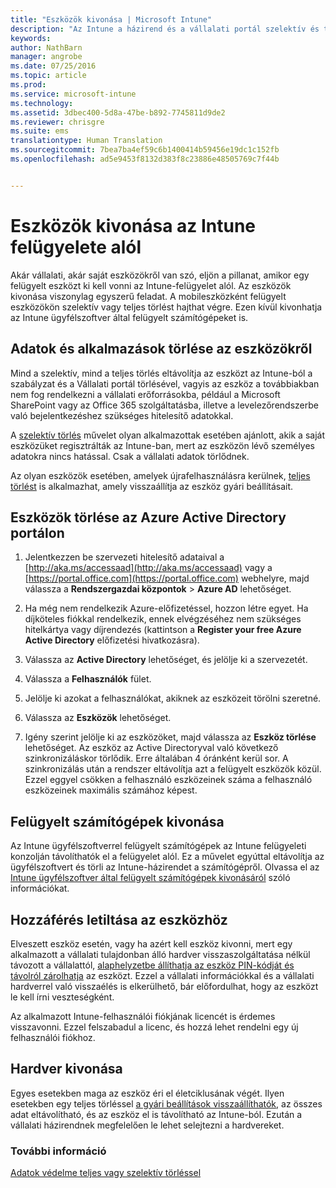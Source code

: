 ```yaml
---
title: "Eszközök kivonása | Microsoft Intune"
description: "Az Intune a házirend és a vállalati portál szelektív és teljes törlését is támogatja az eszközök az Intune-kezelésből való eltávolításához."
keywords: 
author: NathBarn
manager: angrobe
ms.date: 07/25/2016
ms.topic: article
ms.prod: 
ms.service: microsoft-intune
ms.technology: 
ms.assetid: 3dbec400-5d8a-47be-b892-7745811d9de2
ms.reviewer: chrisgre
ms.suite: ems
translationtype: Human Translation
ms.sourcegitcommit: 7bea7ba4ef59c6b1400414b59456e19dc1c152fb
ms.openlocfilehash: ad5e9453f8132d383f8c23886e48505769c7f44b


---
```


# Eszközök kivonása az Intune felügyelete alól

Akár vállalati, akár saját eszközökről van szó, eljön a pillanat, amikor egy felügyelt eszközt ki kell vonni az Intune-felügyelet alól. Az eszközök kivonása viszonylag egyszerű feladat. A mobileszközként felügyelt eszközökön szelektív vagy teljes törlést hajthat végre. Ezen kívül kivonhatja az Intune ügyfélszoftver által felügyelt számítógépeket is.

## Adatok és alkalmazások törlése az eszközökről
Mind a szelektív, mind a teljes törlés eltávolítja az eszközt az Intune-ból a szabályzat és a Vállalati portál törlésével, vagyis az eszköz a továbbiakban nem fog rendelkezni a vállalati erőforrásokba, például a Microsoft SharePoint vagy az Office 365 szolgáltatásba, illetve a levelezőrendszerbe való bejelentkezéshez szükséges hitelesítő adatokkal.

A [szelektív törlés](use-remote-wipe-to-help-protect-data-using-microsoft-intune.md#selective-wipe) művelet olyan alkalmazottak esetében ajánlott, akik a saját eszközüket regisztrálták az Intune-ban, mert az eszközön lévő személyes adatokra nincs hatással. Csak a vállalati adatok törlődnek.

Az olyan eszközök esetében, amelyek újrafelhasználásra kerülnek, [teljes törlést](use-remote-wipe-to-help-protect-data-using-microsoft-intune.md#full-wipe) is alkalmazhat, amely visszaállítja az eszköz gyári beállításait.

## Eszközök törlése az Azure Active Directory portálon

1.  Jelentkezzen be szervezeti hitelesítő adataival a [http://aka.ms/accessaad](http://aka.ms/accessaad) vagy a [https://portal.office.com](https://portal.office.com) webhelyre, majd válassza a **Rendszergazdai központok** &gt; **Azure AD** lehetőséget.

2.  Ha még nem rendelkezik Azure-előfizetéssel, hozzon létre egyet. Ha díjköteles fiókkal rendelkezik, ennek elvégzéséhez nem szükséges hitelkártya vagy díjrendezés (kattintson a **Register your free Azure Active Directory** előfizetési hivatkozásra).

4.  Válassza az **Active Directory** lehetőséget, és jelölje ki a szervezetét.

5.  Válassza a **Felhasználók** fület.

6.  Jelölje ki azokat a felhasználókat, akiknek az eszközeit törölni szeretné.

7.  Válassza az **Eszközök** lehetőséget.

8.  Igény szerint jelölje ki az eszközöket, majd válassza az **Eszköz törlése** lehetőséget. Az eszköz az Active Directoryval való következő szinkronizáláskor törlődik. Erre általában 4 óránként kerül sor. A szinkronizálás után a rendszer eltávolítja azt a felügyelt eszközök közül. Ezzel eggyel csökken a felhasználó eszközeinek száma a felhasználó eszközeinek maximális számához képest.

## Felügyelt számítógépek kivonása
Az Intune ügyfélszoftverrel felügyelt számítógépek az Intune felügyeleti konzolján távolíthatók el a felügyelet alól. Ez a művelet egyúttal eltávolítja az ügyfélszoftvert és törli az Intune-házirendet a számítógépről. Olvassa el az [Intune ügyfélszoftver által felügyelt számítógépek kivonásáról](common-windows-pc-management-tasks-with-the-microsoft-intune-computer-client#retire-a-computer.md) szóló információkat.

## Hozzáférés letiltása az eszközhöz
Elveszett eszköz esetén, vagy ha azért kell eszköz kivonni, mert egy alkalmazott a vállalati tulajdonban álló hardver visszaszolgáltatása nélkül távozott a vállalattól, [alaphelyzetbe állíthatja az eszköz PIN-kódját és távolról zárolhatja](use-remote-lock-and-passcode-reset-in-microsoft-intune.md) az eszközt. Ezzel a vállalati információkkal és a vállalati hardverrel való visszaélés is elkerülhető, bár előfordulhat, hogy az eszközt le kell írni veszteségként.

Az alkalmazott Intune-felhasználói fiókjának licencét is érdemes visszavonni. Ezzel felszabadul a licenc, és hozzá lehet rendelni egy új felhasználói fiókhoz.

## Hardver kivonása
Egyes esetekben maga az eszköz éri el életciklusának végét. Ilyen esetekben egy teljes törléssel [a gyári beállítások visszaállíthatók](use-remote-wipe-to-help-protect-data-using-microsoft-intune.md), az összes adat eltávolítható, és az eszköz el is távolítható az Intune-ból. Ezután a vállalati házirendnek megfelelően le lehet selejtezni a hardvereket.

### További információ
[Adatok védelme teljes vagy szelektív törléssel](use-remote-wipe-to-help-protect-data-using-microsoft-intune.md)



<!--HONumber=Aug16_HO2-->


